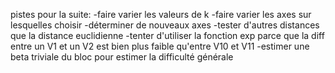 pistes pour la suite:
-faire varier les valeurs de k
-faire varier les axes sur lesquelles choisir
-déterminer de nouveaux axes
-tester d'autres distances que la distance euclidienne
-tenter d'utiliser la fonction exp parce que la diff entre un V1 et un V2 est bien plus faible qu'entre V10 et V11
-estimer une beta triviale du bloc pour estimer la difficulté générale
